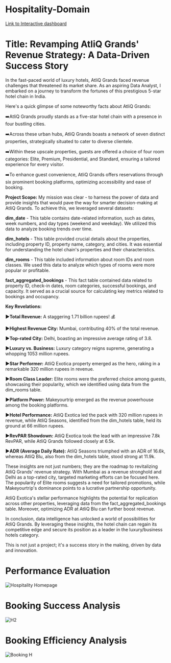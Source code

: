 # Hospitality-Domain
[Link to Interactive dashboard](https://app.powerbi.com/view?r=eyJrIjoiYTZjYzU3MDEtMzVkYy00YzMyLWI0ZGMtMWQxYTQ0ZWQ5ZTE4IiwidCI6ImRmODY3OWNkLWE4MGUtNDVkOC05OWFjLWM4M2VkN2ZmOTVhMCJ9)
# Title: Revamping AtliQ Grands' Revenue Strategy: A Data-Driven Success Story

In the fast-paced world of luxury hotels, AtliQ Grands faced revenue challenges that threatened its market share. As an aspiring Data Analyst, I embarked on a journey to transform the fortunes of this prestigious 5-star hotel chain in India.

Here's a quick glimpse of some noteworthy facts about AtliQ Grands:

➡️AtliQ Grands proudly stands as a five-star hotel chain with a presence in four bustling cities.

➡️Across these urban hubs, AtliQ Grands boasts a network of seven distinct properties, strategically situated to cater to diverse clientele.

➡️Within these upscale properties, guests are offered a choice of four room categories: Elite, Premium, Presidential, and Standard, ensuring a tailored experience for every visitor.

➡️To enhance guest convenience, AtliQ Grands offers reservations through six prominent booking platforms, optimizing accessibility and ease of booking.

**Project Scope:**
My mission was clear - to harness the power of data and provide insights that would pave the way for smarter decision-making at AtliQ Grands. To achieve this, we leveraged several datasets:

**dim_date** - This table contains date-related information, such as dates, week numbers, and day types (weekend and weekday). We utilized this data to analyze booking trends over time.

**dim_hotels** - This table provided crucial details about the properties, including property ID, property name, category, and cities. It was essential for understanding the hotel chain's properties and their characteristics.

**dim_rooms** - This table included information about room IDs and room classes. We used this data to analyze which types of rooms were more popular or profitable.

**fact_aggregated_bookings** - This fact table contained data related to property ID, check-in dates, room categories, successful bookings, and capacity. It served as a crucial source for calculating key metrics related to bookings and occupancy.

**Key Revelations:**

**▶Total Revenue:** A staggering 1.71 billion rupees! 💰

**▶Highest Revenue City:** Mumbai, contributing 40% of the total revenue.

**▶Top-rated City:** Delhi, boasting an impressive average rating of 3.8.

**▶Luxury vs. Business:** Luxury category reigns supreme, generating a whopping 1053 million rupees.

**▶Star Performer:** AtliQ Exotica property emerged as the hero, raking in a remarkable 320 million rupees in revenue.

**▶Room Class Leader:** Elite rooms were the preferred choice among guests, showcasing their popularity, which we identified using data from the dim_rooms table.

**▶Platform Power:** Makeyourtrip emerged as the revenue powerhouse among the booking platforms.

**▶Hotel Performance:** AtliQ Exotica led the pack with 320 million rupees in revenue, while AtliQ Seasons, identified from the dim_hotels table, held its ground at 66 million rupees.

**▶RevPAR Showdown:** AtliQ Exotica took the lead with an impressive 7.8k RevPAR, while AtliQ Grands followed closely at 6.5k.

**▶ADR (Average Daily Rate):** AtliQ Seasons triumphed with an ADR of 16.6k, whereas AtliQ Blu, also from the dim_hotels table, stood strong at 11.9k.

These insights are not just numbers; they are the roadmap to revitalizing AtliQ Grands' revenue strategy. With Mumbai as a revenue stronghold and Delhi as a top-rated city, targeted marketing efforts can be focused here. The popularity of Elite rooms suggests a need for tailored promotions, while Makeyourtrip's dominance points to a lucrative partnership opportunity.

AtliQ Exotica's stellar performance highlights the potential for replication across other properties, leveraging data from the fact_aggregated_bookings table. Moreover, optimizing ADR at AtliQ Blu can further boost revenue.

In conclusion, data intelligence has unlocked a world of possibilities for AtliQ Grands. By leveraging these insights, the hotel chain can regain its competitive edge and secure its position as a leader in the luxury/business hotels category.

This is not just a project; it's a success story in the making, driven by data and innovation.

# Performance Evaluation
![Hospitality Homepage](https://github.com/Deepshikhagithub/Hospitality-Domain/assets/121179319/31b32e96-5792-4032-8d19-ac10c5a31100)

# Booking Success Analysis
![H2](https://github.com/Deepshikhagithub/Hospitality-Domain/assets/121179319/633ee7b0-e80c-4838-af53-8bc780a2d09d)

# Booking Efficiency Analysis
![Booking H](https://github.com/Deepshikhagithub/Hospitality-Domain/assets/121179319/44c1e2e0-4e89-4e6f-bc0e-9f13e0095b19)



